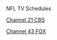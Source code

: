 NFL TV Schedules


[Channel 21 CBS](/Dave-s-blog/NFLon21CBS.html)  


[Channel 43 FOX](/Dave-s-blog/fox43NFL.html)  

